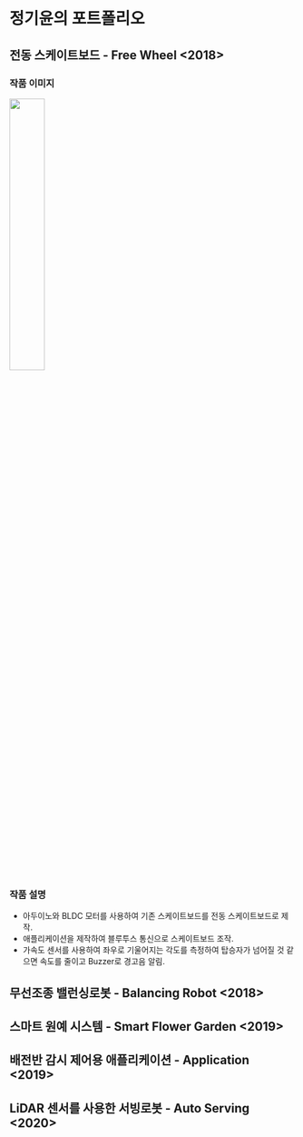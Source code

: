 # 정기윤의 포트폴리오
## 전동 스케이트보드 - Free Wheel <2018>
### 작품 이미지
<img src="https://user-images.githubusercontent.com/44526808/103165212-29c48900-4858-11eb-86e2-3f1363cd1e56.jpg" width="35%"></img>

### 작품 설명
+ 아두이노와 BLDC 모터를 사용하여 기존 스케이트보드를 전동 스케이트보드로 제작.
+ 애플리케이션을 제작하여 블루투스 통신으로 스케이트보드 조작.
+ 가속도 센서를 사용하여 좌우로 기울어지는 각도를 측정하여 탑승자가 넘어질 것 같으면 속도를 줄이고 Buzzer로 경고음 알림.

## 무선조종 밸런싱로봇 - Balancing Robot <2018>

## 스마트 원예 시스템 - Smart Flower Garden <2019>

## 배전반 감시 제어용 애플리케이션 - Application <2019>

## LiDAR 센서를 사용한 서빙로봇 - Auto Serving <2020>
